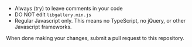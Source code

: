- Always (try) to leave comments in your code
- DO NOT edit `libgallery.min.js`
- Regular Javascript only. This means no TypeScript, no jQuery, or other Javascript frameworks.

When done making your changes, submit a pull request to this repository.